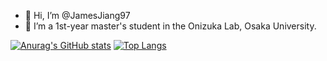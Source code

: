 - 👋 Hi, I’m @JamesJiang97
- :office:  I’m a 1st-year master's student in the Onizuka Lab, Osaka University.

[![Anurag's GitHub stats](https://github-readme-stats.vercel.app/api/top-langs/?username=JamesJiang97&count_private=true)](https://github.com/anuraghazra/github-readme-stats)
[![Top Langs](https://github-readme-stats.vercel.app/api/top-langs/?username=JamesJiang97&count_private=true)](https://github.com/anuraghazra/github-readme-stats)

<!---
JamesJiang97/JamesJiang97 is a ✨ special ✨ repository because its `README.md` (this file) appears on your GitHub profile.
You can click the Preview link to take a look at your changes.
--->
